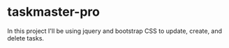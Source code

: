 # taskmaster-pro
In this project I'll be using jquery and bootstrap CSS to update, create, and delete tasks.
